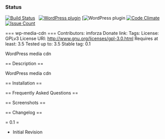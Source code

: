 ### Status
[![Build Status](https://travis-ci.org/ryandhubbard/IDX_Broker_iOS.svg?branch=master)](https://travis-ci.org/ryandhubbard/IDX_Broker_iOS.svg?branch=master)   [![WordPress plugin](https://img.shields.io/wordpress/plugin/v/akismet.svg)](//) [![WordPress plugin](https://img.shields.io/wordpress/v/akismet.svg)  [![Code Climate](https://codeclimate.com/github/ryandhubbard/wp-media-cdn/badges/gpa.svg)](https://codeclimate.com/github/ryandhubbard/wp-media-cdn)  [![Issue Count](https://codeclimate.com/github/ryandhubbard/wp-media-cdn/badges/issue_count.svg)](https://codeclimate.com/github/ryandhubbard/wp-media-cdn)


=== wp-media-cdn ===
Contributors: imforza
Donate link:
Tags:
License: GPLv3
License URI: http://www.gnu.org/licenses/gpl-3.0.html
Requires at least: 3.5
Tested up to: 3.5
Stable tag: 0.1

WordPress media cdn

== Description ==

WordPress media cdn

== Installation ==


== Frequently Asked Questions ==


== Screenshots ==


== Changelog ==

= 0.1 =
- Initial Revision
